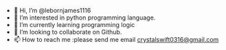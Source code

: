 - 👋 Hi, I’m @lebornjames1116
- 👀 I’m interested in python programming language.
- 🌱 I’m currently learning programming logic
- 💞️ I’m looking to collaborate on Github.
- 📫 How to reach me :please send me email crystalswift0316@gmail.com
<!---
lebornjames1116/lebornjames1116 is a ✨ special ✨ repository because its `README.md` (this file) appears on your GitHub profile.
You can click the Preview link to take a look at your changes.
--->
